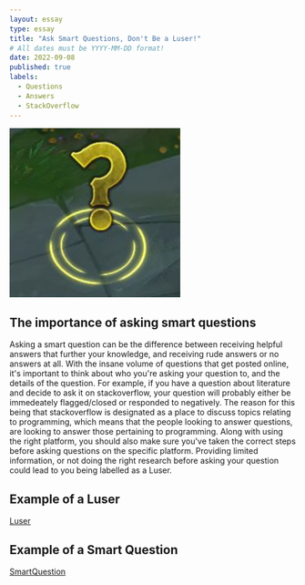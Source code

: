 ```yaml
---
layout: essay
type: essay
title: "Ask Smart Questions, Don't Be a Luser!"
# All dates must be YYYY-MM-DD format!
date: 2022-09-08
published: true
labels:
  - Questions
  - Answers
  - StackOverflow
---
```


<img width="300px" class="rounded float-start pe-4" src="../img/QuestionMark-img.jpeg">

## The importance of asking smart questions

Asking a smart question can be the difference between receiving helpful answers that further your knowledge, and receiving rude answers or no answers at all. With the insane volume of questions that get posted online, it's important to think about who you're asking your question to, and the details of the question. For example, if you have a question about literature and decide to ask it on stackoverflow, your question will probably either be immedeately flagged/closed or responded to negatively. The reason for this being that stackoverflow is designated as a place to discuss topics relating to programming, which means that the people looking to answer questions, are looking to answer those pertaining to programming. Along with using the right platform, you should also make sure you've taken the correct steps before asking questions on the specific platform. Providing limited information, or not doing the right research before asking your question could lead to you being labelled as a Luser. 

## Example of a Luser

[Luser](https://stackoverflow.com/questions/73655156/hello-guys-please-i-need-some-help-from-someone)

## Example of a Smart Question

[SmartQuestion](https://stackoverflow.com/questions/15512137/ruby-on-rails-postgresql-library-not-loaded-error-when-starting-server)
